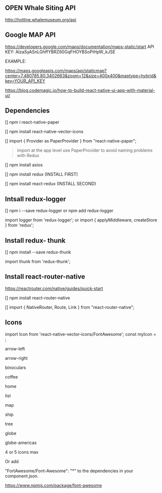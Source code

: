 
## OPEN Whale Siting API

http://hotline.whalemuseum.org/api

##  Google MAP API

https://developers.google.com/maps/documentation/maps-static/start
API KEY: AIzaSyASnLGhffYBRZ60GqFHOYBSoPiHpW_kJSE

EXAMPLE:

https://maps.googleapis.com/maps/api/staticmap?center=7.480785,80.3402663&zoom=12&size=400x400&maptype=hybrid&key=YOUR_API_KEY


https://blog.codemagic.io/how-to-build-react-native-ui-app-with-material-ui/

##  Dependencies

[] npm i react-native-paper

[] npm install react-native-vector-icons

[] import { Provider as PaperProvider } from "react-native-paper";

  > import at the app level
  > use PaperProvider to avoid naming problems with Redux

[] npm install axios

[] npm install redux (INSTALL FIRST)

[] npm install react-redux (INSTALL SECOND)



## Intsall redux-logger

[] npm i --save redux-logger
  or
  npm add redux-logger


  import logger from 'redux-logger'; 
  or
  import { applyMiddleware, createStore } from 'redux';

## Install redux- thunk

[] npm install --save redux-thunk

  import thunk from 'redux-thunk';

  ## Install react-router-native

  https://reactrouter.com/native/guides/quick-start

  [] npm install react-router-native

  [] import { NativeRouter, Route, Link } from "react-router-native";

  ## Icons

  import Icon from 'react-native-vector-icons/FontAwesome';
const myIcon = <Icon name="rocket" size={30} color="#900" />;

arrow-left

arrow-right

binoculars

coffee

home

list

map

ship

tree

globe

globe-americas

4 or 5 icons max

Or add

"FortAwesome/Font-Awesome": "*"
to the dependencies in your component.json.

https://www.npmjs.com/package/font-awesome